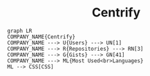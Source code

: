 <h1 align="center">Centrify</h1>

```mermaid
graph LR
COMPANY_NAME{Centrify}
COMPANY_NAME ---> U{Users} ---> UN[1]
COMPANY_NAME ---> R{Repositories} ---> RN[3]
COMPANY_NAME ---> G{Gists} ---> GN[41]
COMPANY_NAME ---> ML{Most Used<br>Languages}
ML --> CSS[CSS]
```
